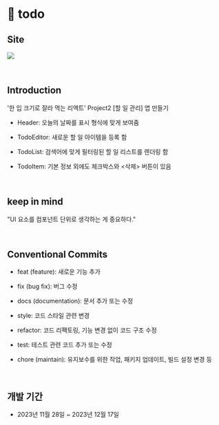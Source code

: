 # 💜 todo

## Site
<a href="https://todo-d5859.web.app/"><img src="https://img.shields.io/badge/todo-ABA5D1?style=flat-square&logo=checkmarx&logoColor=white"/></a>

</br>
 
## Introduction

'한 입 크기로 잘라 먹는 리액트' Project2 [할 일 관리] 앱 만들기

- Header: 오늘의 날짜를 표시 형식에 맞게 보여줌

- TodoEditor: 새로운 할 일 아이템을 등록 함

- TodoList: 검색어에 맞게 필터링된 할 일 리스트를 렌더링 함

- TodoItem: 기본 정보 외에도 체크박스와 <삭제> 버튼이 있음

</br>

## keep in mind

"UI 요소를 컴포넌트 단위로 생각하는 게 중요하다."

</br>

## Conventional Commits

- feat (feature): 새로운 기능 추가

- fix (bug fix): 버그 수정

- docs (documentation): 문서 추가 또는 수정

- style: 코드 스타일 관련 변경

- refactor: 코드 리팩토링, 기능 변경 없이 코드 구조 수정

- test: 테스트 관련 코드 추가 또는 수정

- chore (maintain): 유지보수를 위한 작업, 패키지 업데이트, 빌드 설정 변경 등

</br>

## 개발 기간
- 2023년 11월 28일 ~ 2023년 12월 17일
